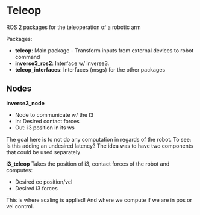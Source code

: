 # Teleop
ROS 2 packages for the teleoperation of a robotic arm

Packages:
- **teleop**: Main package - Transform inputs from external devices to robot command
- **inverse3_ros2**: Interface w/ inverse3.
- **teleop_interfaces**: Interfaces (msgs) for the other packages


## Nodes
**inverse3_node**
- Node to communicate w/ the I3
- In: Desired contact forces
- Out: i3 position in its ws

The goal here is to not do any computation in regards of the robot. 
To see: Is this adding an undesired latency?
The idea was to have two components that could be used separately

**i3_teleop**
Takes the position of i3, contact forces of the robot and computes:
- Desired ee position/vel
- Desired i3 forces

This is where scaling is applied! And where we compute if we are in pos or vel control.

